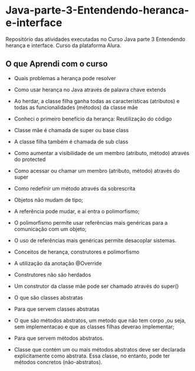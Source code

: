 # Java-parte-3-Entendendo-heranca-e-interface
Repositório das atividades executadas no Curso Java parte 3 Entendendo herança e interface. Curso da plataforma Alura.

## O que Aprendi com o curso


* Quais problemas a herança pode resolver
* Como usar herança no Java através de palavra chave extends
* Ao herdar, a classe filha ganha todas as características (atributos) e todas as funcionalidades (métodos) da classe mãe
* Conheci o primeiro benefício da herança: Reutilização do código

* Classe mãe é chamada de super ou base class
* A classe filha também é chamada de sub class
* Como aumentar a visibilidade de um membro (atributo, método) através do protected
* Como acessar ou chamar um membro (atributo, método) através do super
* Como redefinir um método através da sobrescrita

* Objetos não mudam de tipo;
* A referência pode mudar, e aí entra o polimorfismo;
* O polimorfismo permite usar referências mais genéricas para a comunicação com um objeto;
* O uso de referências mais genéricas permite desacoplar sistemas.

* Conceitos de herança, construtores e polimorfismo
* A utilização da anotação @Override
* Construtores não são herdados
* Um construtor da classe mãe pode ser chamado através do super()

* O que são classes abstratas
* Para que servem classes abstratas
* O que são métodos abstratos, um metodo que não tem corpo ,ou seja, sem implementacao e que as classes filhas deverao implementar;
* Para que servem métodos abstratos.
* Classe que contém um ou mais métodos abstratos deve ser declarada explicitamente como abstrata. Essa classe, no entanto, pode ter métodos concretos (não-abstratos). 